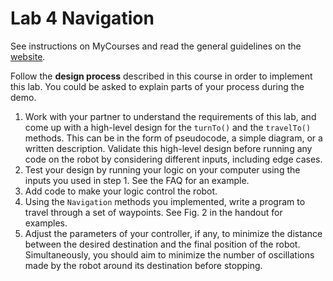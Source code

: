 # Lab 4 Navigation

See instructions on MyCourses and read the general guidelines on the
[website](https://mcgill-dpm.github.io/website/).

Follow the **design process** described in this course in order to implement this lab.
You could be asked to explain parts of your process during the demo.

1. Work with your partner to understand the requirements of this lab,
   and come up with a high-level design for the `turnTo()` and the `travelTo()` methods.
   This can be in the form of pseudocode, a simple diagram, or a written description.
   Validate this high-level design before running any code on the robot by considering different inputs, including edge cases.
2. Test your design by running your logic on your computer using the inputs you used in step 1. See the FAQ for an example.
3. Add code to make your logic control the robot.
4. Using the `Navigation` methods you implemented, write a program to travel through a set of waypoints. See Fig. 2 in the handout for examples.
5. Adjust the parameters of your controller, if any, to minimize the distance between the desired destination and the final position of the robot.
   Simultaneously, you should aim to minimize the number of oscillations made by the robot around its destination before stopping.

